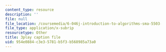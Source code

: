```yaml
---
content_type: resource
description: ''
file: null
file_location: /coursemedia/6-046j-introduction-to-algorithms-sma-5503-fall-2005/954e0884c3e35781b5f3b568985a73a0_Ttezuzs39nk.vtt
file_type: application/x-subrip
resourcetype: Other
title: 3play caption file
uid: 954e0884-c3e3-5781-b5f3-b568985a73a0
---
```

